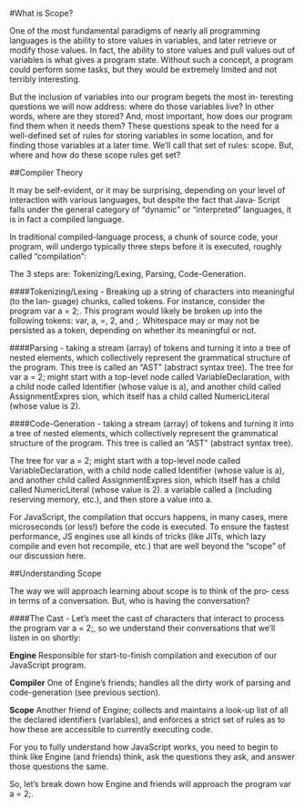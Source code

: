 #What is Scope?

One of the most fundamental paradigms of nearly all programming languages is the ability to store values in variables, and later retrieve or modify those values. In fact, the ability to store values and pull values out of variables is what gives a program state.
Without such a concept, a program could perform some tasks, but they would be extremely limited and not terribly interesting.

But the inclusion of variables into our program begets the most in‐ teresting questions we will now address: where do those variables live? In other words, where are they stored? And, most important, how does our program find them when it needs them?
These questions speak to the need for a well-defined set of rules for storing variables in some location, and for finding those variables at a later time. We’ll call that set of rules: scope. But, where and how do these scope rules get set?

##Compiler Theory

It may be self-evident, or it may be surprising, depending on your level of interaction with various languages, but despite the fact that Java‐ Script falls under the general category of “dynamic” or “interpreted” languages, it is in fact a compiled language. 

In traditional compiled-language process, a chunk of source code, your program, will undergo typically three steps before it is executed, roughly called “compilation”:

The 3 steps are: Tokenizing/Lexing, Parsing, Code-Generation.

####Tokenizing/Lexing - 
Breaking up a string of characters into meaningful (to the lan‐ guage) chunks, called tokens. For instance, consider the program var a = 2;. This program would likely be broken up into the following tokens: var, a, =, 2, and ;. Whitespace may or may not be persisted as a token, depending on whether its meaningful or not.

####Parsing -
taking a stream (array) of tokens and turning it into a tree of nested elements, which collectively represent the grammatical structure of the program. This tree is called an “AST” (abstract syntax tree).
The tree for var a = 2; might start with a top-level node called VariableDeclaration, with a child node called Identifier (whose value is a), and another child called AssignmentExpres sion, which itself has a child called NumericLiteral (whose value is 2).

####Code-Generation - 
taking a stream (array) of tokens and turning it into a tree of nested elements, which collectively represent the grammatical structure of the program. This tree is called an “AST” (abstract syntax tree).

The tree for var a = 2; might start with a top-level node called VariableDeclaration, with a child node called Identifier (whose value is a), and another child called AssignmentExpres sion, which itself has a child called NumericLiteral (whose value is 2). a variable called a (including reserving memory, etc.), and then store a value into a.

For JavaScript, the compilation that occurs happens, in many cases, mere microseconds (or less!) before the code is executed. To ensure the fastest performance, JS engines use all kinds of tricks (like JITs, which lazy compile and even hot recompile, etc.) that are well beyond the “scope” of our discussion here.


##Understanding Scope

The way we will approach learning about scope is to think of the pro‐ cess in terms of a conversation. But, who is having the conversation?

####The Cast - 
Let’s meet the cast of characters that interact to process the program var a = 2;, so we understand their conversations that we’ll listen in on shortly:

**Engine**
  Responsible for start-to-finish compilation and execution of our JavaScript program.

**Compiler**
  One of Engine’s friends; handles all the dirty work of parsing and code-generation (see previous section).

**Scope**
  Another friend of Engine; collects and maintains a look-up list of all the declared identifiers (variables), and enforces a strict set of rules as to how these are accessible to currently executing code.

For you to fully understand how JavaScript works, you need to begin to think like Engine (and friends) think, ask the questions they ask, and answer those questions the same.

So, let’s break down how Engine and friends will approach the program var a = 2;.











